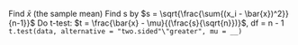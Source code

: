 Find $\bar{x}$ (the sample mean)
Find s by $s = \sqrt{\frac{\sum{(x_i - \bar{x})^2}}{n-1}}$
Do t-test: $t = \frac{\bar{x} - \mu}{(\frac{s}{\sqrt{n}})}$, df = n - 1 
`t.test(data, alternative = "two.sided"\"greater", mu = __)`
